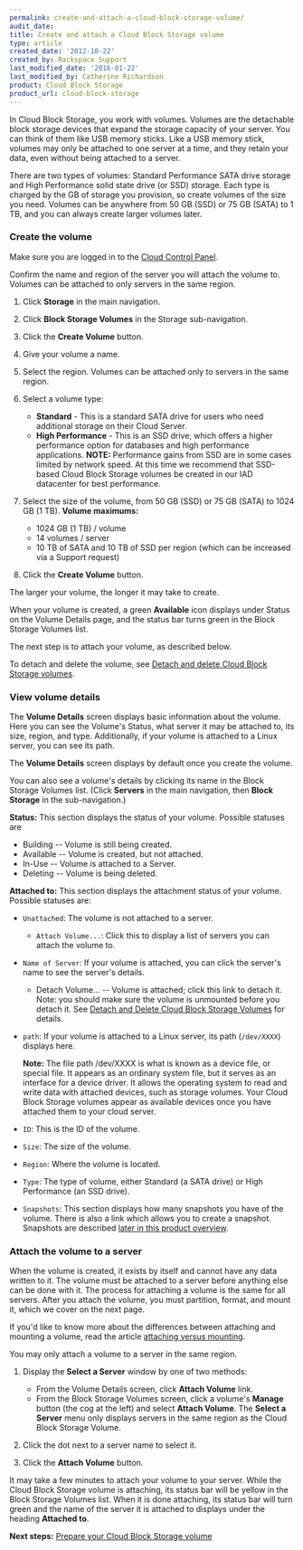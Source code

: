```yaml
---
permalink: create-and-attach-a-cloud-block-storage-volume/
audit_date:
title: Create and attach a Cloud Block Storage volume
type: article
created_date: '2012-10-22'
created_by: Rackspace Support
last_modified_date: '2016-01-22'
last_modified_by: Catherine Richardson
product: Cloud Block Storage
product_url: cloud-block-storage
---
```


In Cloud Block Storage, you work with volumes. Volumes are the detachable
block storage devices that expand the storage capacity of your server.
You can think of them like USB memory sticks. Like a USB memory stick,
volumes may only be attached to one server at a time, and they retain
your data, even without being attached to a server.

There are two types of volumes: Standard Performance SATA drive storage
and High Performance solid state drive (or SSD) storage. Each type is
charged by the GB of storage you provision, so create volumes of the
size you need. Volumes can be anywhere from 50 GB (SSD) or 75 GB (SATA)
to 1 TB, and you can always create larger volumes later.

###  Create the volume

Make sure you are logged in to the [Cloud Control
Panel](https://mycloud.rackspace.com/).

Confirm the name and region of the server you will attach the volume to.
Volumes can be attached to only servers in the same region.

1.  Click **Storage** in the main navigation.
2.  Click **Block Storage Volumes** in the Storage sub-navigation.
3.  Click the **Create Volume** button.
4.  Give your volume a name.
5.  Select the region. Volumes can be attached only to servers in
    the same region.

6.  Select a volume type:
    -   **Standard** - This is a standard SATA drive for users who need
        additional storage on their Cloud Server.
    -   **High Performance** - This is an SSD drive, which offers a
        higher performance option for databases and high
        performance applications. **NOTE:** Performance gains from SSD
        are in some cases limited by network speed.  At this time we
        recommend that SSD-based Cloud Block Storage volumes be created
        in our IAD datacenter for best performance.

7.  Select the size of the volume, from 50 GB (SSD) or 75 GB (SATA) to
    1024 GB (1 TB).
    **Volume maximums:**
    -   1024 GB (1 TB) / volume
    -   14 volumes / server
    -   10 TB of SATA and 10 TB of SSD per region (which can be
        increased via a Support request)

8.  Click the **Create Volume** button.

The larger your volume, the longer it may take to create.

When your volume is created, a green **Available** icon displays under
Status on the Volume Details page, and the status bar turns green in the
Block Storage Volumes list.

The next step is to attach your volume, as described below.

To detach and delete the volume, see [Detach and delete Cloud Block Storage volumes](/how-to/detach-and-delete-cloud-block-storage-volumes).

###  View volume details

The **Volume Details** screen displays basic information about the volume.
Here you can see the Volume's Status, what server it may be attached to,
its size, region, and type. Additionally, if your volume is attached to
a Linux server, you can see its path.

The **Volume Details** screen displays by default once you create the
volume.

You can also see a volume's details by clicking its name in the Block
Storage Volumes list. (Click **Servers** in the main navigation, then
**Block Storage** in the sub-navigation.)

**Status:** This section displays the status of your volume. Possible
statuses are

-   Building -- Volume is still being created.
-   Available -- Volume is created, but not attached.
-   In-Use -- Volume is attached to a Server.
-   Deleting -- Volume is being deleted.

**Attached to:** This section displays the attachment status of your
volume. Possible statuses are:

-   `Unattached`: The volume is not attached to a server.
    -   `Attach Volume...`: Click this to display a list of servers you
        can attach the volume to.
-   `Name of Server`: If your volume is attached, you can click
    the server's name to see the server's details.
    -   Detach Volume... -- Volume is attached; click this link to
        detach it. Note: you should make sure the volume is unmounted
        before you detach it. See [Detach and Delete Cloud Block Storage
        Volumes](/how-to/detach-and-delete-cloud-block-storage-volumes)
        for details.
-   `path`: If your volume is attached to a Linux server, its
    path (`/dev/XXXX`) displays here.

    **Note:** The file path /dev/XXXX is what is known as a device file, or
    special file. It appears as an ordinary system file, but it serves
    as an interface for a device driver. It allows the operating system
    to read and write data with attached devices, such as
    storage volumes. Your Cloud Block Storage volumes appear as
    available devices once you have attached them to your cloud server.


-   `ID`: This is the ID of the volume.

-   `Size`: The size of the volume.

-   `Region`: Where the volume is located.

-   `Type`: The type of volume, either Standard (a SATA drive) or High
Performance (an SSD drive).

-   `Snapshots`: This section displays how many snapshots you have of the
volume. There is also a link which allows you to create a snapshot.
Snapshots are described [later in this product overview](/how-to/best-practices-for-backing-up-your-data-cloud-block-storage-versus-cloud-backup).

###  Attach the volume to a server

When the volume is created, it exists by itself and cannot have any data
written to it. The volume must be attached to a server before anything
else can be done with it. The process for attaching a volume is the same
for all servers. After you attach the volume, you must partition,
format, and mount it, which we cover on the next page.

If you'd like to know more about the differences between attaching and
mounting a volume, read the article [attaching versus mounting](/how-to/cloud-block-storage-attaching-vs-mounting).

You may only attach a volume to a server in the same region.

1.  Display the **Select a Server** window by one of two methods:
    -   From the Volume Details screen, click **Attach Volume** link.
    -   From the Block Storage Volumes screen, click a volume's
        **Manage** button (the cog at the left) and select **Attach
        Volume**. The **Select a Server** menu only displays servers in
        the same region as the Cloud Block Storage Volume.

2.  Click the dot next to a server name to select it.
3.  Click the **Attach Volume** button.

It may take a few minutes to attach your volume to your server. While
the Cloud Block Storage volume is attaching, its status bar will be
yellow in the Block Storage Volumes list. When it is done attaching, its
status bar will turn green and the name of the server it is attached to
displays under the heading **Attached to**.

**Next steps:** [Prepare your Cloud Block Storage volume](/how-to/prepare-your-cloud-block-storage-volume)
